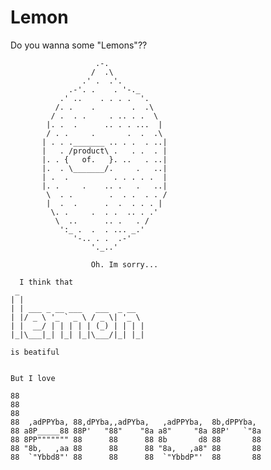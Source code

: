 # Lemon
Do you wanna some "Lemons"??





                       .-.
                      /  .\
                    .' .  .'.
                 .-'. .    . '-._
               .' ..    . . . .  '.
              /. .    .        .  .\
             / .  . .     . .. . .  \
            |. .  .      .. . . ...  |
            / . .     .       .  .  .\
           | . . ._______ .. . .  . ..|
           |   . /product\ .   . .  . |
           |. . {   of.   }. ..   . ..| 
           |.  . \_______/.     .   ..|
           | .  .          . . . . .  |
           |. .     .    .. .   .   ..|
            \  . .        .  . .  . . /
            |  .  .      .  .  . . . |
             \. .     .  . .  .. . .'
              \  ..      .. .   . /
               ':_ .  .  . ... _.'
                  '-.. . .  .-'
                      '._..'
                      
                      Oh. Im sorry...
                      
      I think that         
     _                            
    | |                           
    | | ___ _ __ ___   ___  _ __  
    | |/ _ \ '_ ` _ \ / _ \| '_ \ 
    | |  __/ | | | | | (_) | | | |
    |_|\___|_| |_| |_|\___/|_| |_|
    
    is beatiful


    But I love 

    88                                                        
    88                                                        
    88                                                        
    88  ,adPPYba, 88,dPYba,,adPYba,   ,adPPYba,  8b,dPPYba,   
    88 a8P_____88 88P'   "88"    "8a a8"     "8a 88P'   `"8a  
    88 8PP""""""" 88      88      88 8b       d8 88       88  
    88 "8b,   ,aa 88      88      88 "8a,   ,a8" 88       88  
    88  `"Ybbd8"' 88      88      88  `"YbbdP"'  88       88  
